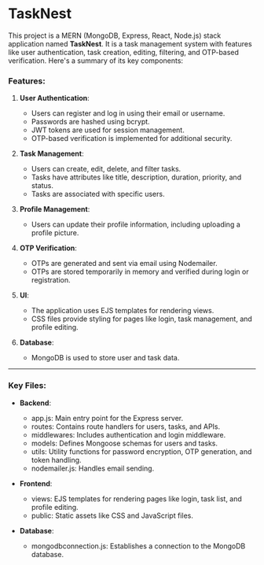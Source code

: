 # TaskNest
This project is a MERN (MongoDB, Express, React, Node.js) stack application named **TaskNest**. It is a task management system with features like user authentication, task creation, editing, filtering, and OTP-based verification. Here's a summary of its key components:

### Features:
1. **User Authentication**:
   - Users can register and log in using their email or username.
   - Passwords are hashed using bcrypt.
   - JWT tokens are used for session management.
   - OTP-based verification is implemented for additional security.

2. **Task Management**:
   - Users can create, edit, delete, and filter tasks.
   - Tasks have attributes like title, description, duration, priority, and status.
   - Tasks are associated with specific users.

3. **Profile Management**:
   - Users can update their profile information, including uploading a profile picture.

4. **OTP Verification**:
   - OTPs are generated and sent via email using Nodemailer.
   - OTPs are stored temporarily in memory and verified during login or registration.

5. **UI**:
   - The application uses EJS templates for rendering views.
   - CSS files provide styling for pages like login, task management, and profile editing.

6. **Database**:
   - MongoDB is used to store user and task data.

---

### Key Files:
- **Backend**:
  - app.js: Main entry point for the Express server.
  - routes: Contains route handlers for users, tasks, and APIs.
  - middlewares: Includes authentication and login middleware.
  - models: Defines Mongoose schemas for users and tasks.
  - utils: Utility functions for password encryption, OTP generation, and token handling.
  - nodemailer.js: Handles email sending.

- **Frontend**:
  - views: EJS templates for rendering pages like login, task list, and profile editing.
  - public: Static assets like CSS and JavaScript files.

- **Database**:
  - mongodbconnection.js: Establishes a connection to the MongoDB database.
